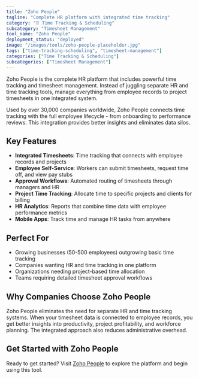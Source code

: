 ```yaml
---
title: "Zoho People"
tagline: "Complete HR platform with integrated time tracking"
category: "⏰ Time Tracking & Scheduling"
subcategory: "Timesheet Management"
tool_name: "Zoho People"
deployment_status: "deployed"
image: "/images/tools/zoho-people-placeholder.jpg"
tags: ["time-tracking-scheduling", "timesheet-management"]
categories: ["Time Tracking & Scheduling"]
subcategories: ["Timesheet Management"]
---
```

Zoho People is the complete HR platform that includes powerful time tracking and timesheet management. Instead of juggling separate HR and time tracking tools, manage everything from employee records to project timesheets in one integrated system.

Used by over 30,000 companies worldwide, Zoho People connects time tracking with the full employee lifecycle - from onboarding to performance reviews. This integration provides better insights and eliminates data silos.

## Key Features
- **Integrated Timesheets**: Time tracking that connects with employee records and projects
- **Employee Self-Service**: Workers can submit timesheets, request time off, and view pay stubs
- **Approval Workflows**: Automated routing of timesheets through managers and HR
- **Project Time Tracking**: Allocate time to specific projects and clients for billing
- **HR Analytics**: Reports that combine time data with employee performance metrics
- **Mobile Apps**: Track time and manage HR tasks from anywhere

## Perfect For
- Growing businesses (50-500 employees) outgrowing basic time tracking
- Companies wanting HR and time tracking in one platform
- Organizations needing project-based time allocation
- Teams requiring detailed timesheet approval workflows

## Why Companies Choose Zoho People
Zoho People eliminates the need for separate HR and time tracking systems. When your timesheet data is connected to employee records, you get better insights into productivity, project profitability, and workforce planning. The integrated approach also reduces administrative overhead.


## Get Started with Zoho People

Ready to get started? Visit [Zoho People](https://www.zoho.com/people) to explore the platform and begin using this tool.
